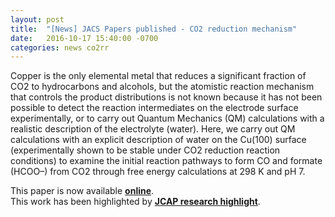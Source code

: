 ```yaml
---
layout: post
title:  "[News] JACS Papers published - CO2 reduction mechanism"
date:   2016-10-17 15:40:00 -0700
categories: news co2rr 
---
```


Copper is the only elemental metal that reduces a significant fraction of CO2 to hydrocarbons and alcohols, but the atomistic reaction mechanism that controls the product distributions is not known because it has not been possible to detect the reaction intermediates on the electrode surface experimentally, or to carry out Quantum Mechanics (QM) calculations with a realistic description of the electrolyte (water). Here, we carry out QM calculations with an explicit description of water on the Cu(100) surface (experimentally shown to be stable under CO2 reduction reaction conditions) to examine the initial reaction pathways to form CO and formate (HCOO–) from CO2 through free energy calculations at 298 K and pH 7. 

This paper is now available [**online**](http://dx.doi.org/10.1021/jacs.6b08534).  
This work has been highlighted by [**JCAP research highlight**](http://solarfuelshub.org/102016-rh-qm-with-explicit-water).
